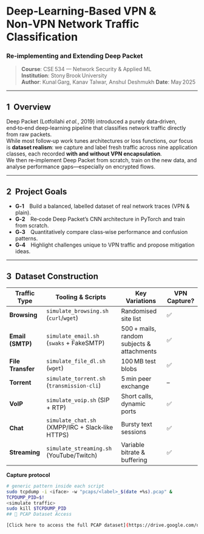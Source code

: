 # Deep‑Learning‑Based VPN & Non‑VPN Network Traffic Classification  
### Re‑implementing and Extending **Deep Packet**

> **Course**: CSE 534 — Network Security & Applied ML  
> **Institution**: Stony Brook University  
> **Author**: Kunal Garg, Kanav Talwar, Anshul Deshmukh
> **Date**: May 2025  

---

## 1&nbsp;&nbsp;Overview

Deep Packet (Lotfollahi *et al.*, 2019) introduced a purely data‑driven, end‑to‑end deep‑learning pipeline that classifies network traffic directly from raw packets.  
While most follow‑up work tunes architectures or loss functions, *our* focus is **dataset realism**: we capture and label fresh traffic across nine application classes, each recorded **with and without VPN encapsulation**.  
We then re‑implement Deep Packet from scratch, train on the new data, and analyse performance gaps—especially on encrypted flows.

---

## 2&nbsp;&nbsp;Project Goals

* **G‑1** Build a balanced, labelled dataset of real network traces (VPN & plain).  
* **G‑2** Re‑code Deep Packet’s CNN architecture in PyTorch and train from scratch.  
* **G‑3** Quantitatively compare class‑wise performance and confusion patterns.  
* **G‑4** Highlight challenges unique to VPN traffic and propose mitigation ideas.

---

## 3&nbsp;&nbsp;Dataset Construction

| Traffic Type | Tooling & Scripts | Key Variations | VPN Capture? |
|--------------|------------------|----------------|--------------|
| **Browsing** | `simulate_browsing.sh` (`curl`/`wget`) | Randomised site list | ✅ |
| **Email (SMTP)** | `simulate_email.sh` (`swaks` + FakeSMTP) | 500 + mails, random subjects & attachments | ✅ |
| **File Transfer** | `simulate_file_dl.sh` (`wget`) | 100 MB test blobs | ✅ |
| **Torrent** | `simulate_torrent.sh` (`transmission-cli`) | 5 min peer exchange | – |
| **VoIP** | `simulate_voip.sh` (SIP + RTP) | Short calls, dynamic ports | ✅ |
| **Chat** | `simulate_chat.sh` (XMPP/IRC + Slack‑like HTTPS) | Bursty text sessions | ✅ |
| **Streaming** | `simulate_streaming.sh` (YouTube/Twitch) | Variable bitrate & buffering | ✅ |

**Capture protocol**

```bash
# generic pattern inside each script
sudo tcpdump -i <iface> -w "pcaps/<label>_$(date +%s).pcap" &
TCPDUMP_PID=$!
<simulate traffic>
sudo kill $TCPDUMP_PID
## 📂 PCAP Dataset Access

[Click here to access the full PCAP dataset](https://drive.google.com/drive/folders/1zzQViHs5SzAYK_nfCxWjaI6-jUvZx0ka?usp=drive_link)

